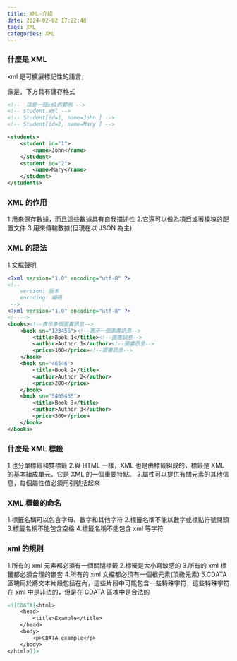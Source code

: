 ```yaml
---
title: XML-介紹
date: 2024-02-02 17:22:48
tags: XML
categories: XML
---
```


### 什麼是 XML

xml 是可擴展標記性的語言，

<!-- more -->

像是，下方具有儲存格式

```xml
<!--  這是一個xml的範例 -->
<!-- student.xml -->
<!-- Student[id=1, name=John ] -->
<!-- Student[id=2, name=Mary ] -->

<students>
    <student id="1">
        <name>John</name>
    </student>
    <student id="2">
        <name>Mary</name>
    </student>
</students>

```

### XML 的作用

1.用來保存數據，而且這些數據具有自我描述性 2.它還可以做為項目或著模塊的配置文件 3.用來傳輸數據(但現在以 JSON 為主)

### XML 的語法

1.文檔聲明

```xml
<?xml version="1.0" encoding="utf-8" ?>
<!--
    version: 版本
    encoding: 編碼
 -->
<?xml version="1.0" encoding="utf-8" ?>
<!---->
<books><!--表示多個圖書訊息-->
    <book sn="123456"><!--表示一個圖書訊息-->
        <title>Book 1</title><!--圖書訊息-->
        <author>Author 1</author><!--圖書訊息-->
        <price>100</price><!--圖書訊息-->
    </book>
    <book sn="46546">
        <title>Book 2</title>
        <author>Author 2</author>
        <price>200</price>
    </book>
    <book sn="5465465">
        <title>Book 3</title>
        <author>Author 3</author>
        <price>300</price>
    </book>
</books>

```

### 什麼是 XML 標籤

1.也分單標籤和雙標籤 2.與 HTML 一樣，XML 也是由標籤組成的，標籤是 XML 的基本組成單元，它是 XML 的一個重要特點。 3.屬性可以提供有關元素的其他信息，每個屬性值必須用引號括起來

### XML 標籤的命名

1.標籤名稱可以包含字母、數字和其他字符 2.標籤名稱不能以數字或標點符號開頭 3.標籤名稱不能包含空格 4.標籤名稱不能包含 xml 等字符

### xml 的規則

1.所有的 xml 元素都必須有一個關閉標籤 2.標籤是大小寫敏感的 3.所有的 xml 標籤都必須合理的嵌套 4.所有的 xml 文檔都必須有一個根元素(頂級元素)
5.CDATA 區塊用於將文本片段包括在內，這些片段中可能包含一些特殊字符，這些特殊字符在 xml 中是非法的，但是在 CDATA 區塊中是合法的

```xml
<![CDATA[<html>
    <head>
        <title>Example</title>
    </head>
    <body>
        <p>CDATA example</p>
    </body>
</html>]]>
```
